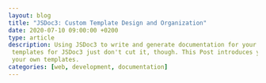 ```yaml
---
layout: blog
title: "JSDoc3: Custom Template Design and Organization"
date: 2020-07-10 09:00:00 +0200
type: article
description: Using JSDoc3 to write and generate documentation for your Javascript code is useful. In some cases the default
 templates for JSDoc3 just don't cut it, though. This Post introduces you to the world of JSDoc3 templating and how you can build
 your own templates.
categories: [web, development, documentation]
---
```


